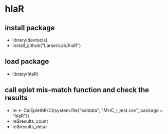 # hlaR
## install package
* library(devtools)   
* install_github("LarsenLab/hlaR")
## load package
* library(hlaR) 
## call eplet mis-match function and check the results
* re <- CalEpletMHCI(system.file("extdata", "MHC_I_test.csv", package = "hlaR"))
* re$results_count  
* re$results_detail
